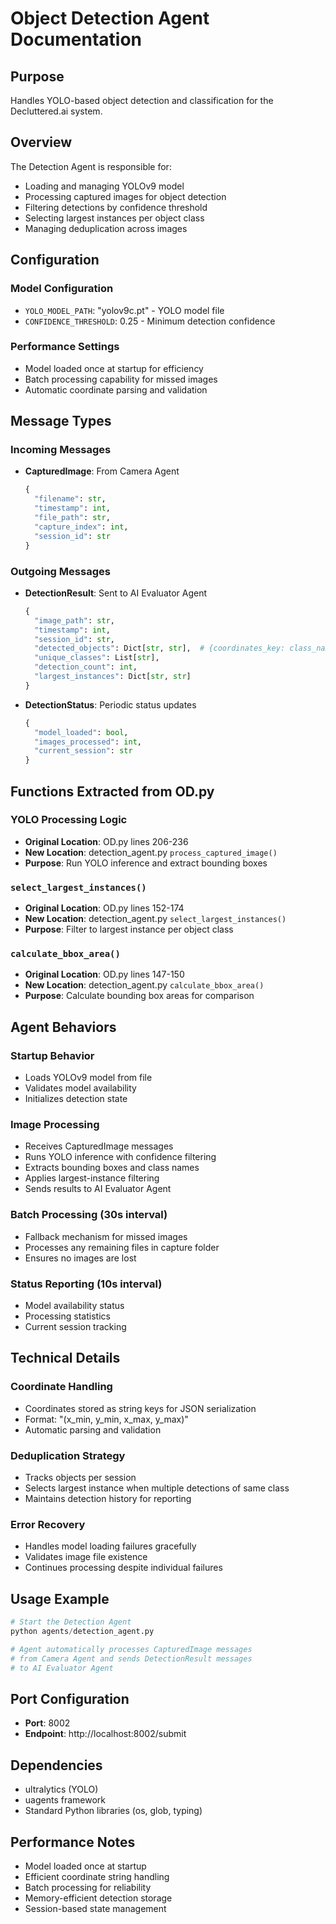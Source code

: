 # Object Detection Agent Documentation

## Purpose
Handles YOLO-based object detection and classification for the Decluttered.ai system.

## Overview
The Detection Agent is responsible for:
- Loading and managing YOLOv9 model
- Processing captured images for object detection
- Filtering detections by confidence threshold
- Selecting largest instances per object class
- Managing deduplication across images

## Configuration

### Model Configuration
- `YOLO_MODEL_PATH`: "yolov9c.pt" - YOLO model file
- `CONFIDENCE_THRESHOLD`: 0.25 - Minimum detection confidence

### Performance Settings
- Model loaded once at startup for efficiency
- Batch processing capability for missed images
- Automatic coordinate parsing and validation

## Message Types

### Incoming Messages
- **CapturedImage**: From Camera Agent
  ```python
  {
    "filename": str,
    "timestamp": int,
    "file_path": str,
    "capture_index": int,
    "session_id": str
  }
  ```

### Outgoing Messages
- **DetectionResult**: Sent to AI Evaluator Agent
  ```python
  {
    "image_path": str,
    "timestamp": int,
    "session_id": str,
    "detected_objects": Dict[str, str],  # {coordinates_key: class_name}
    "unique_classes": List[str],
    "detection_count": int,
    "largest_instances": Dict[str, str]
  }
  ```

- **DetectionStatus**: Periodic status updates
  ```python
  {
    "model_loaded": bool,
    "images_processed": int,
    "current_session": str
  }
  ```

## Functions Extracted from OD.py

### YOLO Processing Logic
- **Original Location**: OD.py lines 206-236
- **New Location**: detection_agent.py `process_captured_image()`
- **Purpose**: Run YOLO inference and extract bounding boxes

### `select_largest_instances()`
- **Original Location**: OD.py lines 152-174
- **New Location**: detection_agent.py `select_largest_instances()`
- **Purpose**: Filter to largest instance per object class

### `calculate_bbox_area()`
- **Original Location**: OD.py lines 147-150
- **New Location**: detection_agent.py `calculate_bbox_area()`
- **Purpose**: Calculate bounding box areas for comparison

## Agent Behaviors

### Startup Behavior
- Loads YOLOv9 model from file
- Validates model availability
- Initializes detection state

### Image Processing
- Receives CapturedImage messages
- Runs YOLO inference with confidence filtering
- Extracts bounding boxes and class names
- Applies largest-instance filtering
- Sends results to AI Evaluator Agent

### Batch Processing (30s interval)
- Fallback mechanism for missed images
- Processes any remaining files in capture folder
- Ensures no images are lost

### Status Reporting (10s interval)
- Model availability status
- Processing statistics
- Current session tracking

## Technical Details

### Coordinate Handling
- Coordinates stored as string keys for JSON serialization
- Format: "(x_min, y_min, x_max, y_max)"
- Automatic parsing and validation

### Deduplication Strategy
- Tracks objects per session
- Selects largest instance when multiple detections of same class
- Maintains detection history for reporting

### Error Recovery
- Handles model loading failures gracefully
- Validates image file existence
- Continues processing despite individual failures

## Usage Example

```python
# Start the Detection Agent
python agents/detection_agent.py

# Agent automatically processes CapturedImage messages
# from Camera Agent and sends DetectionResult messages
# to AI Evaluator Agent
```

## Port Configuration
- **Port**: 8002
- **Endpoint**: http://localhost:8002/submit

## Dependencies
- ultralytics (YOLO)
- uagents framework
- Standard Python libraries (os, glob, typing)

## Performance Notes
- Model loaded once at startup
- Efficient coordinate string handling
- Batch processing for reliability
- Memory-efficient detection storage
- Session-based state management